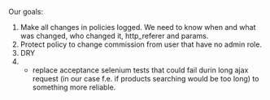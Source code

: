 Our goals:

1) Make all changes in policies logged. We need to know when and what was changed, who changed it, http_referer and params. 
2) Protect policy to change commission from user that have no admin role.
3) DRY
4) * replace acceptance selenium tests that could fail durin long ajax request
(in our case f.e. if products searching would be too long) to something more reliable.
